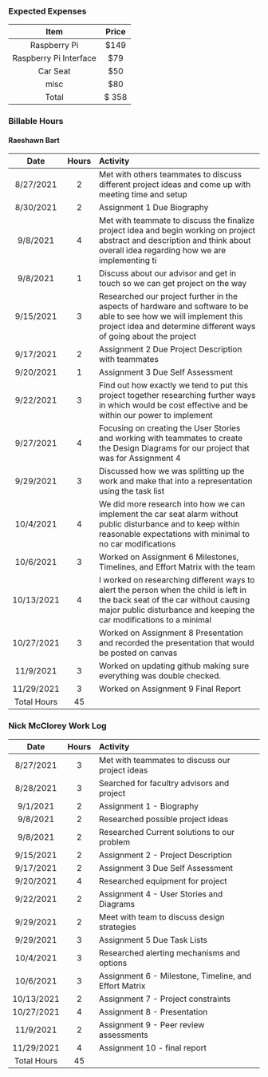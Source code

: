 
### Expected Expenses
| Item | Price
| :---: |  :---: |
Raspberry Pi | $149 |
Raspberry Pi Interface | $79 |
Car Seat  | $50 |
misc |$80|
Total | $ 358|



### Billable Hours

#### Raeshawn Bart
Date | Hours | Activity |
| :---: |  :---: | :--- |
8/27/2021 | 2 | Met with others teammates to discuss different project ideas and come up with meeting time and setup |
8/30/2021 |  2  | Assignment 1 Due Biography |
9/8/2021 | 4 | Met with teammate to discuss the finalize project idea and begin working on project abstract and description and think about overall idea regarding how we are implementing ti |
9/8/2021 | 1 |Discuss about our advisor and get in touch so we can get project on the way |
9/15/2021 | 3 | Researched our project further in the aspects of hardware and software to be able to see how we will implement this project idea and determine different ways of going about the project|
9/17/2021 | 2 | Assignment 2 Due Project Description with teammates |
9/20/2021 | 1 | Assignment 3 Due Self Assessment |
9/22/2021 | 3 | Find out how exactly we tend to put this project together researching further ways in which would be cost effective and be within our power to implement 
9/27/2021 | 4 | Focusing  on creating the User Stories and working with teammates to create the Design Diagrams for our project that was for Assignment 4 |
9/29/2021 | 3 | Discussed how we was splitting up the work and make that into a representation using the task list |
10/4/2021 | 4 | We did more research into how we can implement the car seat alarm without public disturbance and to keep within reasonable expectations with minimal to no car modifications  |
10/6/2021 | 3 | Worked on Assignment 6 Milestones, Timelines, and Effort Matrix with the team |
10/13/2021 | 4| I worked on researching different ways to alert the person when the child is left in the back seat of the car without causing major public disturbance and keeping the car modifications to a minimal  |
10/27/2021 | 3 | Worked on Assignment 8 Presentation and recorded the presentation  that would be posted on canvas|
11/9/2021 | 3 | Worked on updating github making sure everything was double checked.|
11/29/2021 | 3 | Worked on Assignment 9 Final Report |
Total Hours | 45 | 

### Nick McClorey Work Log
Date | Hours | Activity |
| :---: |  :---: | :--- |
8/27/2021 | 3 | Met with teammates to discuss our project ideas |
8/28/2021 | 3 | Searched for facultry advisors and project |
9/1/2021 | 2 | Assignment 1 - Biography |
9/8/2021 | 2 | Researched possible project ideas|
9/8/2021 | 2 | Researched Current solutions to our problem |
9/15/2021 | 2 | Assignment 2 - Project Description |
9/17/2021 | 2 | Assignment 3 Due Self Assessment |
9/20/2021 | 4 | Researched equipment for project|
9/22/2021 | 2 | Assignment 4 - User Stories and Diagrams|
9/29/2021 | 2 | Meet with team to discuss design strategies |
9/29/2021 | 3 | Assignment 5 Due Task Lists |
10/4/2021 | 3 | Researched alerting mechanisms and options|
10/6/2021 | 3 | Assignment 6 - Milestone, Timeline, and Effort Matrix |
10/13/2021 | 2 | Assignment 7 - Project constraints |
10/27/2021 | 4 | Assignment 8 - Presentation
11/9/2021 | 2 | Assignment 9 - Peer review assessments
11/29/2021 | 4 | Assignment 10 - final report |
Total Hours | 45 | 
